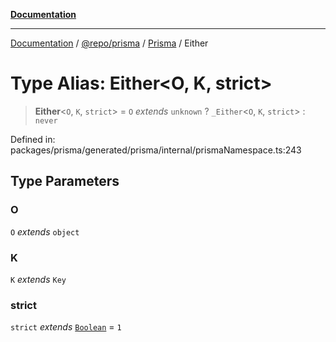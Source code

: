 [**Documentation**](../../../../../README.md)

***

[Documentation](../../../../../README.md) / [@repo/prisma](../../../README.md) / [Prisma](../README.md) / Either

# Type Alias: Either\<O, K, strict\>

> **Either**\<`O`, `K`, `strict`\> = `O` *extends* `unknown` ? `_Either`\<`O`, `K`, `strict`\> : `never`

Defined in: packages/prisma/generated/prisma/internal/prismaNamespace.ts:243

## Type Parameters

### O

`O` *extends* `object`

### K

`K` *extends* `Key`

### strict

`strict` *extends* [`Boolean`](Boolean.md) = `1`
